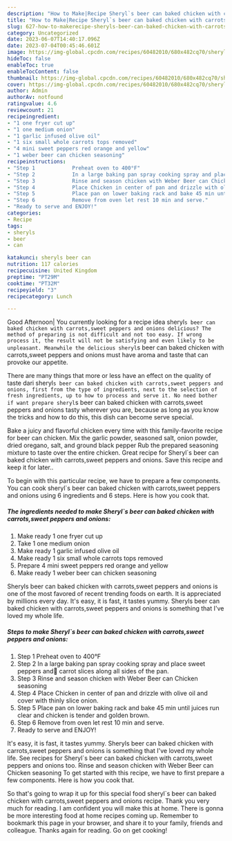 ```yaml
---
description: "How to Make|Recipe Sheryl`s beer can baked chicken with carrots,sweet peppers and onions {That is Delicious"
title: "How to Make|Recipe Sheryl`s beer can baked chicken with carrots,sweet peppers and onions {That is Delicious"
slug: 627-how-to-makerecipe-sheryls-beer-can-baked-chicken-with-carrots-sweet-peppers-and-onions-that-is-delicious
category: Uncategorized
date: 2023-06-07T14:40:17.096Z
date: 2023-07-04T00:45:46.601Z
image: https://img-global.cpcdn.com/recipes/60482010/680x482cq70/sheryls-beer-can-baked-chicken-with-carrotssweet-peppers-and-onions-recipe-main-photo.jpg
hideToc: false
enableToc: true
enableTocContent: false
thumbnail: https://img-global.cpcdn.com/recipes/60482010/680x482cq70/sheryls-beer-can-baked-chicken-with-carrotssweet-peppers-and-onions-recipe-main-photo.jpg
cover: https://img-global.cpcdn.com/recipes/60482010/680x482cq70/sheryls-beer-can-baked-chicken-with-carrotssweet-peppers-and-onions-recipe-main-photo.jpg
author: Admin
authorAv: notfound
ratingvalue: 4.6
reviewcount: 21
recipeingredient:
- "1 one fryer cut up"
- "1 one medium onion"
- "1 garlic infused olive oil"
- "1 six small whole carrots tops removed"
- "4 mini sweet peppers red orange and yellow"
- "1 weber beer can chicken seasoning"
recipeinstructions:
- "Step 1            Preheat oven to 400°F"
- "Step 2            In a large baking pan spray cooking spray and place sweet peppers and🥕 carrot slices along all sides of the pan."
- "Step 3            Rinse and season chicken with Weber Beer can Chicken seasoning"
- "Step 4            Place Chicken in center of pan and drizzle with olive oil and cover with thinly slice onion."
- "Step 5            Place pan on lower baking rack and bake 45 min until juices run clear and chicken is tender and golden brown."
- "Step 6            Remove from oven let rest 10 min and serve."
- "Ready to serve and ENJOY!"
categories:
- Recipe
tags:
- sheryls
- beer
- can

katakunci: sheryls beer can 
nutrition: 117 calories
recipecuisine: United Kingdom
preptime: "PT29M"
cooktime: "PT32M"
recipeyield: "3"
recipecategory: Lunch

---
```



Good Afternoon| You currently looking for a recipe idea sheryl`s beer can baked chicken with carrots,sweet peppers and onions delicious? The method of preparing is not difficult and not too easy. If wrong process it, the result will not be satisfying and even likely to be unpleasant. Meanwhile the delicious sheryl`s beer can baked chicken with carrots,sweet peppers and onions must have aroma and taste that can provoke our appetite.






There are many things that more or less have an effect on the quality of taste dari sheryl`s beer can baked chicken with carrots,sweet peppers and onions, first from the type of ingredients, next to the selection of fresh ingredients, up to how to process and serve it. No need bother if want prepare sheryl`s beer can baked chicken with carrots,sweet peppers and onions tasty wherever you are, because as long as you know the tricks and how to do this, this dish can become serve  special.


Bake a juicy and flavorful chicken every time with this family-favorite recipe for beer can chicken. Mix the garlic powder, seasoned salt, onion powder, dried oregano, salt, and ground black pepper Rub the prepared seasoning mixture to taste over the entire chicken. Great recipe for Sheryl`s beer can baked chicken with carrots,sweet peppers and onions. Save this recipe and keep it for later..


To begin with this particular recipe, we have to prepare a few components. You can cook sheryl`s beer can baked chicken with carrots,sweet peppers and onions using 6 ingredients and 6 steps. Here is how you cook that.

<!--inarticleads1-->

##### The ingredients needed to make Sheryl`s beer can baked chicken with carrots,sweet peppers and onions:

1. Make ready 1 one fryer cut up
1. Take 1 one medium onion
1. Make ready 1 garlic infused olive oil
1. Make ready 1 six small whole carrots tops removed
1. Prepare 4 mini sweet peppers red orange and yellow
1. Make ready 1 weber beer can chicken seasoning


Sheryls beer can baked chicken with carrots,sweet peppers and onions is one of the most favored of recent trending foods on earth. It is appreciated by millions every day. It&#39;s easy, it is fast, it tastes yummy. Sheryls beer can baked chicken with carrots,sweet peppers and onions is something that I&#39;ve loved my whole life. 

<!--inarticleads2-->

##### Steps to make Sheryl`s beer can baked chicken with carrots,sweet peppers and onions:

1. Step 1            Preheat oven to 400°F
1. Step 2            In a large baking pan spray cooking spray and place sweet peppers and🥕 carrot slices along all sides of the pan.
1. Step 3            Rinse and season chicken with Weber Beer can Chicken seasoning
1. Step 4            Place Chicken in center of pan and drizzle with olive oil and cover with thinly slice onion.
1. Step 5            Place pan on lower baking rack and bake 45 min until juices run clear and chicken is tender and golden brown.
1. Step 6            Remove from oven let rest 10 min and serve.
1. Ready to serve and ENJOY!

It&#39;s easy, it is fast, it tastes yummy. Sheryls beer can baked chicken with carrots,sweet peppers and onions is something that I&#39;ve loved my whole life. See recipes for Sheryl`s beer can baked chicken with carrots,sweet peppers and onions too. Rinse and season chicken with Weber Beer can Chicken seasoning To get started with this recipe, we have to first prepare a few components. Here is how you cook that. 

So that's going to wrap it up for this special food sheryl`s beer can baked chicken with carrots,sweet peppers and onions recipe. Thank you very much for reading. I am confident you will make this at home. There is gonna be more interesting food at home recipes coming up. Remember to bookmark this page in your browser, and share it to your family, friends and colleague. Thanks again for reading. Go on get cooking!
